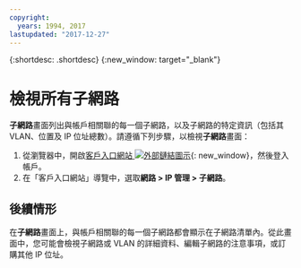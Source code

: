 ```yaml
---
copyright:
  years: 1994, 2017
lastupdated: "2017-12-27"
---
```

{:shortdesc: .shortdesc}
{:new_window: target="_blank"}

# 檢視所有子網路

**子網路**畫面列出與帳戶相關聯的每一個子網路，以及子網路的特定資訊（包括其 VLAN、位置及 IP 位址總數）。請遵循下列步驟，以檢視**子網路**畫面：

1. 從瀏覽器中，開啟[客戶入口網站 ![外部鏈結圖示](../../icons/launch-glyph.svg "外部鏈結圖示")](https://control.softlayer.com/){: new_window}，然後登入帳戶。
2. 在「客戶入口網站」導覽中，選取**網路 > IP 管理 > 子網路**。

## 後續情形

在**子網路**畫面上，與帳戶相關聯的每一個子網路都會顯示在子網路清單內。從此畫面中，您可能會檢視子網路或 VLAN 的詳細資料、編輯子網路的注意事項，或訂購其他 IP 位址。
